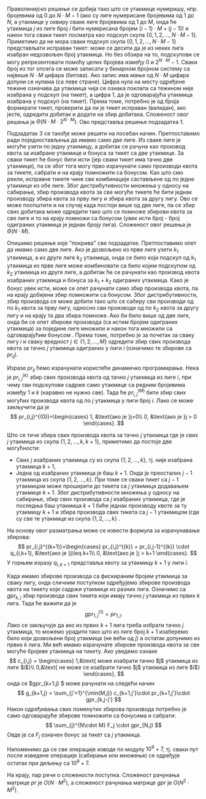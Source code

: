Праволинијско решење се добија тако што се утакмице нумеришу, нпр. бројевима од $0$ до $N\cdot M - 1$ (ако су лиге нумерисане бројевима од 1 до $N$, а утакмице у оквиру сваке лиге бројевима од 1 до $M$, онда ће утакмица  $j$ из лиге број $i$ бити нумерисана бројем $(i-1)\cdot M + (j-1)$) и након тога сваки тикет посматра као подскуп скупа $\{0, 1, 2, ..., N\cdot M - 1\}$. Приметимо да не мора сваки подскуп скупа  $\{0, 1, 2, ..., N\cdot M - 1\}$ представљати исправан тикет: може се десити да је из неких лига изабран недозвољен број утакмица.
Но без обзира на то, подскупови се могу репрезентовати помоћу целих бројева између 0 и $2^{N\cdot M}-1$. Сваки број из тог опсега се може записати у бинарном бројном систему са највише $N\cdot M$ цифара (битова). Ако запис има мање од $N\cdot M$ цифара допуни се нулама (са леве стране). Цифра нула на месту одређене тежине означава да утакмица чија се ознака поклапа са тежином није изабрана у подскуп (на тикет), а цифра 1, да је одговарајућа утакмица изабрана у подскуп (на тикет). Према томе, потребно је од броја формирати тикет, проверити да ли је тикет исправан (валидан), ако јесте, одредити добитак и додати на збир добитака. Сложеност овог решења је $\Theta(N\cdot M \cdot 2^{N\cdot M})$. Ово представља решење подзадатка 1.

Подзадатак 3 се такође може решити на посебан начин. Претпоставимо ради поједностављења да имамо само две лиге. Из сваке лиге је могуће узети по једну утакмицу, а добитак се рачуна као производ квота за изабране утакмице и бонуса за тикет са две утакмице. За сваки тикет ће бонус бити исти (јер сваки тикет има тачно две утакмице), па се због тога могу прво израчунати само производи квота за тикете, сабрати и на крају помножити са бонусом. Као што смо рекли, исправне тикете чине све комбинације састављене од по једне утакмице из обе лиге. Због дистрибутивности множења у односу на сабирање, збир производа квота за све могуће тикете ће бити једнак производу збира квота за прву лигу и збира квота за другу лигу. Ово се може поопштити и на случај када постоји више од две лиге, па се збир свих добитака може одредити тако што се помноже збирови квота за све лиге и то на крају помножи са бонусом (увек исти број - број одиграних утакмица је једнак броју лига). Сложеност овог решења је $\Theta(N\cdot M)$.

Опишимо решење које "покрива" све подзадатке. Претпоставимо опет да имамо само две лиге. Ако је дозвољено из прве лиге узети $k_1$ утакмица, а из друге лиге $k_2$ утакмица, онда се било који подскуп од $k_1$ утакмица из прве лиге може комбиновати са било којим подскупом од $k_2$ утакмица из друге лиге, а добитак ће се рачунати као производ квота изабраних утакмица и бонуса за $k_1+k_2$ одиграних утакмица. Како је бонус увек исти, може се опет рачунати само збир производа квота, па на крају добијени збир помножити са бонусом. Због дистрибутивности, збир производа се може добити тако што се саберу сви производи од по $k_1$ квота за прву лигу, односно сви производи од по $k_2$ квота за другу лигу и на крају та два збира помноже. Ако би било више од две лиге, онда би се опет збирове производа (са истим бројем одиграних утакмица) за поједине лиге множили и након тога множили  са одговарајућим бонусом . Према томе,  потребно је за почетак за сваку лигу $i$ и сваку вредност $j\in\{1, 2, ..., M\}$ одредити збир свих производа квота за тачно $j$ утакмица одиграних у лиги $i$ (означимо те збирове са $pr_{ij}$).
 
Изразе  $pr_{ij}$ ћемо израчунати користећи динамичко програмирање. Нека је $pr_{i,j}^{(k)}$ збир свих производа квота од тачно $j$ утакмица из лиге $i$, при чему  сви подскупови садрже само утакмице са редним бројевима између 1 и $k$ (наравно не нужно све). Тада ће $pr_{i,j}^{(М)}$ бити збир свих могућих производа квота од по $j$ утакмица у лиги број $i$.
Лако се може закључити да је
$$
pr_{i,j}^{(0)}=\begin{cases}
1, &\text{ако је }j=0\\
0, &\text{ако је }j > 0
\end{cases}.
$$

Што се тиче збира свих производа квота за тачно $j$ утакмица где је свих $j$ утакмица из скупа $\{1, 2, ..., k, k+1\}$, приметимо да постоје две могућности:

 - Свих $j$ изабраних утакмица су из скупа $\{1, 2, ..., k\}$, тј. није изабрана утакмица $k+1$,
 -  Једна од изабраних утакмица је баш $k+1$. Онда је преосталих $j-1$ утакмица из скупа $\{1, 2, ..., k\}$. При томе се сваки тикет са $j-1$ утакмицом може проширити до тикета са $j$ утакмица додавањем утакмице $k+1$. Због дистрибутивности множења у односу на сабирање, збир свих производа са $j$ изабраних утакмица, где је последња баш утакмица $k+1$ биће једнак производу квоте за ту утакмицу $k+1$ и збира производа свих тикета са $j-1$ утакмицом (где су све те утакмице из скупа $\{1, 2, ..., k\}$ .

На основу овог разматрања може се извести формула за израчунавање збирова: 
$$
pr_{i,j}^{(k+1)}=\begin{cases}
pr_{i,j}^{(k)} + pr_{i,j-1}^{(k)} \cdot q_{i,k+1}, &\text{ако је }j\leq k+1\\
0, &\text{ако је }j > k+1
\end{cases}.
$$
У горњем изразу $q_{i,k+1}$ представља квоту за утакмицу $k+1$ у лиги $i$.

Када имамо збирове производа са фискираним бројем утакмица за сваку лигу, онда сличним поступком одређујемо збирове производа квота на тикету који садржи утакмице из разних лига. Означимо са $gpr_{k,j}$ збир производа свих тикета који имају тачно $j$ утакмица из првих $k$ лига.
Тада ће важити да је
$$
gpr_{1,j}^{(1)} = pr_{1,j}.
$$
Лако се закључује да ако из првих $k+1$ лига треба избрати тачно $j$ утакмица, то можемо урадити тако што из лиге број $k+1$ изаберемо било који дозвољени број утакмица (не већи од $j$) а остатак допунимо из првих $k$ лига. Ми већ имамо израчунате збирове производа квота за све могуће бројеве утакмица на тикету. Ако уведемо ознаке 
$$
c_{i,j} = \begin{cases}
1,&\text{ може изабрати тачно  $j$ утакмица из лиге $i$}\\
0,&\text{ не може се изабрати тачно  $j$ утакмица из лиге $i$}
\end{cases},
$$
онда се $gpr_{k+1,j} $ може рачунати на следећи начин
$$
g_{k+1,j} = \sum_{j'=1}^{\min(M,j)} c_{k+1,j'}\cdot pr_{k+1,j'}\cdot gpr_{k,j-j'}
$$
Након одређивања свих поменутих збирова производа потребно је само одговарајуће збирове помножити са бонусима и сабрати:
$$
\sum_{j}^{N\cdot M} F_j \cdot gpr_{N,j}
$$
Овде је са $F_j$ означен бонус за тикет са $j$ утакмица.

Напоменимо да се све операције изводе по модулу $10^9+7$, тј. сваки пут после изведене операције (сабирање или множење) се одређује остатак при дељењу са $10^9+7$.

На крају, пар речи о сложености поступка. Сложеност рачунања матрице $pr$ је $O(N\cdot M^2)$, а сложеност рачунања матрице $gpr$ је $O(N^2\cdot M^2)$.
